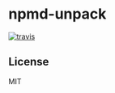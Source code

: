 # npmd-unpack


[![travis](https://travis-ci.org/dominictarr/npmd-unpack.png?branch=master)
](https://travis-ci.org/dominictarr/npmd-unpack)

## License

MIT
